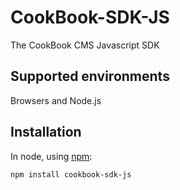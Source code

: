 # CookBook-SDK-JS
The CookBook CMS Javascript SDK

## Supported environments

Browsers and Node.js

## Installation

In node, using [npm](http://npmjs.org):

``` sh
npm install cookbook-sdk-js
```
